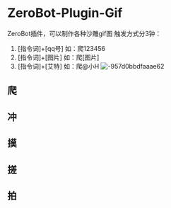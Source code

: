 # ZeroBot-Plugin-Gif
ZeroBot插件，可以制作各种沙雕gif图
触发方式分3钟：
1. [指令词]+[qq号] 如：爬123456
2. [指令词]+[图片] 如：爬[图片]
3. [指令词]+[艾特] 如：爬@小H
![-957d0bbdfaaae62](https://user-images.githubusercontent.com/24691568/129891243-29cad7e9-18ee-4571-a312-46dec18a9002.png)

## 爬
## 冲
## 摸
## 搓
## 拍
